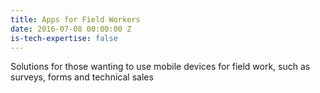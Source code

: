 ```yaml
---
title: Apps for Field Workers
date: 2016-07-08 00:00:00 Z
is-tech-expertise: false
---
```


Solutions for those wanting to use mobile devices for field work, such as surveys, forms and technical sales